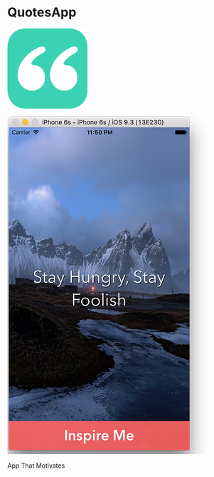 # QuotesApp
![alt text](/Quotes/Images.xcassets/AppIcon.appiconset/Icon-60@3x.png "Quotes Icon")

![alt text](/Quotes/Assets/SC1.png "Screenshot")



App That Motivates
